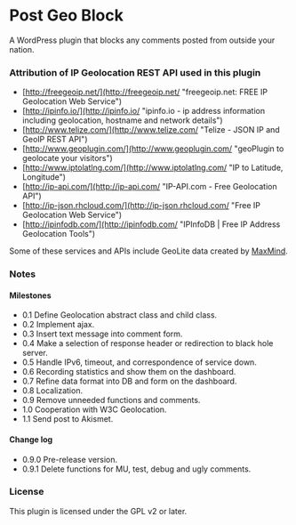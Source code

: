 # Post Geo Block

A WordPress plugin that blocks any comments posted from outside your nation.

### Attribution of IP Geolocation REST API used in this plugin

- [http://freegeoip.net/](http://freegeoip.net/ "freegeoip.net: FREE IP Geolocation Web Service")
- [http://ipinfo.io/](http://ipinfo.io/ "ipinfo.io - ip address information including geolocation, hostname and network details")
- [http://www.telize.com/](http://www.telize.com/ "Telize - JSON IP and GeoIP REST API")
- [http://www.geoplugin.com/](http://www.geoplugin.com/ "geoPlugin to geolocate your visitors")
- [http://www.iptolatlng.com/](http://www.iptolatlng.com/ "IP to Latitude, Longitude")
- [http://ip-api.com/](http://ip-api.com/ "IP-API.com - Free Geolocation API")
- [http://ip-json.rhcloud.com/](http://ip-json.rhcloud.com/ "Free IP Geolocation Web Service")
- [http://ipinfodb.com/](http://ipinfodb.com/ "IPInfoDB | Free IP Address Geolocation Tools")

Some of these services and APIs include GeoLite data created by 
[MaxMind](http://www.maxmind.com "MaxMind - IP Geolocation and Online Fraud Prevention").

### Notes

#### Milestones

- 0.1    Define Geolocation abstract class and child class.
- 0.2    Implement ajax.
- 0.3    Insert text message into comment form.
- 0.4    Make a selection of response header or redirection to black hole server.
- 0.5    Handle IPv6, timeout, and correspondence of service down.
- 0.6    Recording statistics and show them on the dashboard.
- 0.7    Refine data format into DB and form on the dashboard.
- 0.8    Localization.
- 0.9    Remove unneeded functions and comments.
- 1.0    Cooperation with W3C Geolocation.
- 1.1    Send post to Akismet.

#### Change log

- 0.9.0  Pre-release version.
- 0.9.1  Delete functions for MU, test, debug and ugly comments.

### License

This plugin is licensed under the GPL v2 or later.
